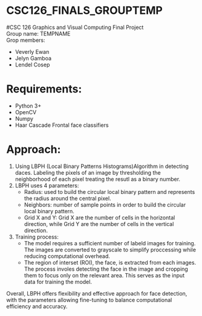 # CSC126_FINALS_GROUPTEMP

#CSC 126 Graphics and Visual Computing Final Project  
Group name: TEMPNAME  
Grop members:  
  - Veverly Ewan  
  - Jelyn Gamboa  
  - Lendel Cosep  


# Requirements:  
  - Python 3+
  - OpenCV
  - Numpy
  - Haar Cascade Frontal face classifiers

# Approach:
 1. Using LBPH (Local Binary Patterns Histograms)Algorithm in detecting daces. Labeling the pixels of an image by thresholding the neighborhood of each pixel treating the resutl as a binary number.
 2. LBPH uses 4 parameters:
    - Radius: used to build the circular local binary pattern and represents the radius around the central pixel.
    - Neighbors: number of sample points in order to build the circular local binary pattern.
    - Grid X and Y: Grid X are the number of cells in the horizontal direction, while Grid Y are the number of cells in the vertical direction.
  3. Training process:
     - The model requires a sufficient number of labeld images for training. The images are converted to grayscale to simplify proccessing while reducing computational overhead.
     - The region of interset (ROI), the face, is extracted from each images. The process involes detecting the face in the image and cropping them to focus only on the relevant area. This serves as the input data for training the model.
    
Overall, LBPH offers flexibility and effective approach for face detection, with the parameters allowing fine-tuning to balance computational efficiency and accuracy.
